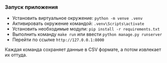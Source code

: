 ### Запуск приложения

- Установить виртуальное окружение: `python -m venve .venv`
- Активировать окружение командой: `.venv\Scripts\activate`
- Установить необходимые модули: `pip install -r requirements.txt`
- Выполнить команду `make run` или ввести `python manage.py runserver`
- Перейти по ссылке `http://127.0.0.1:8000`


Каждая команда сохраняет данные в CSV формате, а потом извлекает их оттуда.